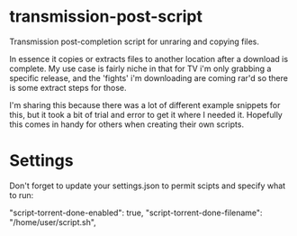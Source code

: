 # transmission-post-script
Transmission post-completion script for unraring and copying files. 

In essence it copies or extracts files to another location after a download is complete.
My use case is fairly niche in that for TV i'm only grabbing a specific release, and the 'fights' i'm downloading are coming rar'd so there is some extract steps for those. 

I'm sharing this because there was a lot of different example snippets for this, but it took a bit of trial and error to get it where I needed it.  Hopefully this comes in handy for others when creating their own scripts. 


# Settings

Don't forget to update your settings.json to permit scipts and specify what to run:

"script-torrent-done-enabled": true,
"script-torrent-done-filename": "/home/user/script.sh",